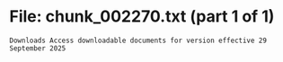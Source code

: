 ﻿# File: chunk_002270.txt (part 1 of 1)
```
Downloads Access downloadable documents for version effective 29 September 2025
```

